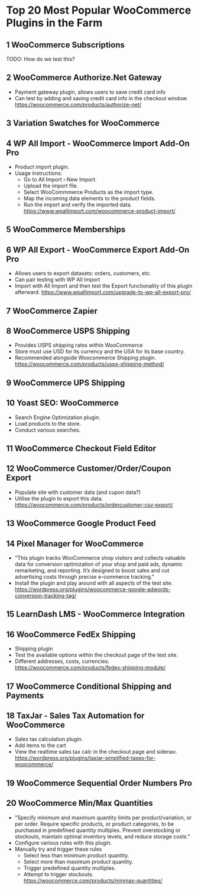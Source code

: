 # Top 20 Most Popular WooCommerce Plugins in the Farm

## 1 WooCommerce Subscriptions

TODO: How do we test this?

## 2 WooCommerce Authorize.Net Gateway
 - Payment gateway plugin, allows users to save credit card info
 - Can test by adding and saving credit card info in the checkout window.
 https://woocommerce.com/products/authorize-net/

## 3 Variation Swatches for WooCommerce

## 4 WP All Import - WooCommerce Import Add-On Pro
 - Product import plugin.
 - Usage instructions:
    - Go to All Import › New Import.
    - Upload the import file.
    - Select WooCommmerce Products as the import type.
    - Map the incoming data elements to the product fields.
    - Run the import and verify the imported data.
 https://www.wpallimport.com/woocommerce-product-import/

## 5 WooCommerce Memberships

## 6 WP All Export - WooCommerce Export Add-On Pro
 - Allows users to export datasets: orders, customers, etc.
 - Can pair testing with WP All Import
 - Import with All Import and then test the Export functionality of this plugin afterward.
 https://www.wpallimport.com/upgrade-to-wp-all-export-pro/

## 7 WooCommerce Zapier

## 8 WooCommerce USPS Shipping
 - Provides USPS shipping rates within WooCommerce
 - Store must use USD for its currency and the USA for its base country.
 - Recommended alongside Woocommerce Shipping plugin.
 https://woocommerce.com/products/usps-shipping-method/

## 9 WooCommerce UPS Shipping

## 10 Yoast SEO: WooCommerce
 - Search Engine Optimization plugin.
 - Load products to the store.
 - Conduct various searches.

## 11 WooCommerce Checkout Field Editor

## 12 WooCommerce Customer/Order/Coupon Export
 - Populate site with customer data (and cupon data?)
 - Utilise the plugin to export this data.
 https://woocommerce.com/products/ordercustomer-csv-export/

## 13 WooCommerce Google Product Feed

## 14 Pixel Manager for WooCommerce
 - "This plugin tracks WooCommerce shop visitors and collects valuable data for conversion optimization of your shop and paid ads, dynamic remarketing, and reporting. It’s designed to boost sales and cut advertising costs through precise e-commerce tracking."
 - Install the plugin and play around with all aspects of the test site.
 https://wordpress.org/plugins/woocommerce-google-adwords-conversion-tracking-tag/

## 15 LearnDash LMS - WooCommerce Integration

## 16 WooCommerce FedEx Shipping
 - Shipping plugin
 - Test the available options within the checkout page of the test site.
 - Different addresses, costs, currencies.
 https://woocommerce.com/products/fedex-shipping-module/

## 17 WooCommerce Conditional Shipping and Payments

## 18 TaxJar - Sales Tax Automation for WooCommerce
 - Sales tax calculation plugin.
 - Add items to the cart
 - View the realtime sales tax calc in the checkout page and sidenav.
 https://wordpress.org/plugins/taxjar-simplified-taxes-for-woocommerce/

## 19 WooCommerce Sequential Order Numbers Pro

## 20 WooCommerce Min/Max Quantities
- "Specify minimum and maximum quantity limits per product/variation, or per order.
   Require specific products, or product categories, to be purchased in predefined quantity multiples.
   Prevent overstocking or stockouts, maintain optimal inventory levels, and reduce storage costs."
- Configure various rules with this plugin.
- Manually try and trigger these rules
    - Select less than minimum product quantity.
    - Select more than maximum product quantity.
    - Trigger predefined quantity multiples.
    - Attempt to trigger stockouts.
https://woocommerce.com/products/minmax-quantities/
